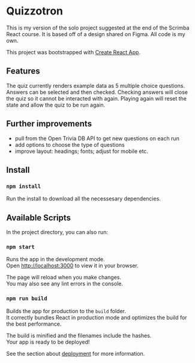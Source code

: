 # Quizzotron

This is my version of the solo project suggested at the end of the Scrimba React course. It is based off of a design shared on Figma. All code is my own.

This project was bootstrapped with [Create React App](https://github.com/facebook/create-react-app).

## Features

The quiz currently renders example data as 5 multiple choice questions. Answers can be selected and then checked. Checking answers will close the quiz so it cannot be interacted with again. Playing again will reset the state and allow the quiz to be run again.

## Further improvements
- pull from the Open Trivia DB API to get new questions on each run
- add options to choose the type of questions
- improve layout: headings; fonts; adjust for mobile etc.

## Install

### `npm install`

Run the install to download all the necessesary dependencies.

## Available Scripts

In the project directory, you can also run:

### `npm start`

Runs the app in the development mode.\
Open [http://localhost:3000](http://localhost:3000) to view it in your browser.

The page will reload when you make changes.\
You may also see any lint errors in the console.

### `npm run build`

Builds the app for production to the `build` folder.\
It correctly bundles React in production mode and optimizes the build for the best performance.

The build is minified and the filenames include the hashes.\
Your app is ready to be deployed!

See the section about [deployment](https://facebook.github.io/create-react-app/docs/deployment) for more information.


